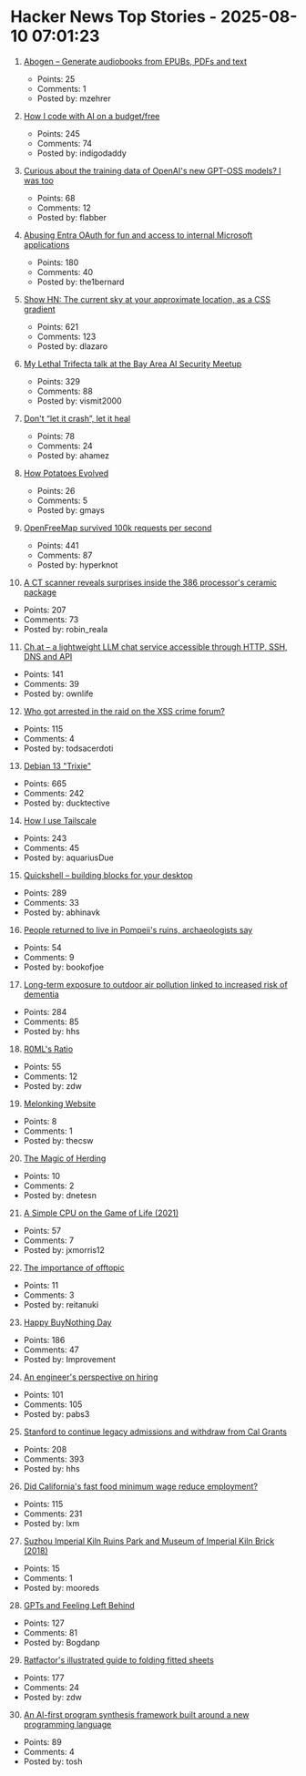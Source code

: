 # Hacker News Top Stories - 2025-08-10 07:01:23

1. [Abogen – Generate audiobooks from EPUBs, PDFs and text](https://github.com/denizsafak/abogen)
   - Points: 25
   - Comments: 1
   - Posted by: mzehrer

2. [How I code with AI on a budget/free](https://wuu73.org/blog/aiguide1.html)
   - Points: 245
   - Comments: 74
   - Posted by: indigodaddy

3. [Curious about the training data of OpenAI's new GPT-OSS models? I was too](https://twitter.com/jxmnop/status/1953899426075816164)
   - Points: 68
   - Comments: 12
   - Posted by: flabber

4. [Abusing Entra OAuth for fun and access to internal Microsoft applications](https://research.eye.security/consent-and-compromise/)
   - Points: 180
   - Comments: 40
   - Posted by: the1bernard

5. [Show HN: The current sky at your approximate location, as a CSS gradient](https://sky.dlazaro.ca)
   - Points: 621
   - Comments: 123
   - Posted by: dlazaro

6. [My Lethal Trifecta talk at the Bay Area AI Security Meetup](https://simonwillison.net/2025/Aug/9/bay-area-ai/)
   - Points: 329
   - Comments: 88
   - Posted by: vismit2000

7. [Don't “let it crash”, let it heal](https://www.zachdaniel.dev/p/elixir-misconceptions-1)
   - Points: 78
   - Comments: 24
   - Posted by: ahamez

8. [How Potatoes Evolved](https://www.nhm.ac.uk/discover/news/2025/july/we-finally-solved-the-mystery-of-how-potatoes-evolved.html)
   - Points: 26
   - Comments: 5
   - Posted by: gmays

9. [OpenFreeMap survived 100k requests per second](https://blog.hyperknot.com/p/openfreemap-survived-100000-requests)
   - Points: 441
   - Comments: 87
   - Posted by: hyperknot

10. [A CT scanner reveals surprises inside the 386 processor's ceramic package](https://www.righto.com/2025/08/intel-386-package-ct-scan.html)
   - Points: 207
   - Comments: 73
   - Posted by: robin_reala

11. [Ch.at – a lightweight LLM chat service accessible through HTTP, SSH, DNS and API](https://ch.at/)
   - Points: 141
   - Comments: 39
   - Posted by: ownlife

12. [Who got arrested in the raid on the XSS crime forum?](https://krebsonsecurity.com/2025/08/who-got-arrested-in-the-raid-on-the-xss-crime-forum/)
   - Points: 115
   - Comments: 4
   - Posted by: todsacerdoti

13. [Debian 13 "Trixie"](https://www.debian.org/News/2025/20250809)
   - Points: 665
   - Comments: 242
   - Posted by: ducktective

14. [How I use Tailscale](https://chameth.com/how-i-use-tailscale/)
   - Points: 243
   - Comments: 45
   - Posted by: aquariusDue

15. [Quickshell – building blocks for your desktop](https://quickshell.org/)
   - Points: 289
   - Comments: 33
   - Posted by: abhinavk

16. [People returned to live in Pompeii's ruins, archaeologists say](https://www.bbc.com/news/articles/c62wx23y2v1o)
   - Points: 54
   - Comments: 9
   - Posted by: bookofjoe

17. [Long-term exposure to outdoor air pollution linked to increased risk of dementia](https://www.cam.ac.uk/research/news/long-term-exposure-to-outdoor-air-pollution-linked-to-increased-risk-of-dementia)
   - Points: 284
   - Comments: 85
   - Posted by: hhs

18. [R0ML's Ratio](https://blog.glyph.im/2025/08/r0mls-ratio.html)
   - Points: 55
   - Comments: 12
   - Posted by: zdw

19. [Melonking Website](https://melonking.net/)
   - Points: 8
   - Comments: 1
   - Posted by: thecsw

20. [The Magic of Herding](https://nautil.us/the-magic-of-herding-1229248/)
   - Points: 10
   - Comments: 2
   - Posted by: dnetesn

21. [A Simple CPU on the Game of Life (2021)](https://nicholas.carlini.com/writing/2021/unlimited-register-machine-game-of-life.html)
   - Points: 57
   - Comments: 7
   - Posted by: jxmorris12

22. [The importance of offtopic](https://blog.tadzik.net/the-importance-of-offtopic.html)
   - Points: 11
   - Comments: 3
   - Posted by: reitanuki

23. [Happy BuyNothing Day](https://justbuynothing.com/)
   - Points: 186
   - Comments: 47
   - Posted by: Improvement

24. [An engineer's perspective on hiring](https://jyn.dev/an-engineers-perspective-on-hiring)
   - Points: 101
   - Comments: 105
   - Posted by: pabs3

25. [Stanford to continue legacy admissions and withdraw from Cal Grants](https://www.forbes.com/sites/michaeltnietzel/2025/08/08/stanford-to-continue-legacy-admissions-and-withdraw-from-cal-grants/)
   - Points: 208
   - Comments: 393
   - Posted by: hhs

26. [Did California's fast food minimum wage reduce employment?](https://www.nber.org/papers/w34033)
   - Points: 115
   - Comments: 231
   - Posted by: lxm

27. [Suzhou Imperial Kiln Ruins Park and Museum of Imperial Kiln Brick (2018)](https://www.theplan.it/eng/award-2018-Culture/suzhou-imperial-kiln-ruins-park-museum-of-imperial-kiln-brick-1)
   - Points: 15
   - Comments: 1
   - Posted by: mooreds

28. [GPTs and Feeling Left Behind](https://whynothugo.nl/journal/2025/08/06/gpts-and-feeling-left-behind/)
   - Points: 127
   - Comments: 81
   - Posted by: Bogdanp

29. [Ratfactor's illustrated guide to folding fitted sheets](https://ratfactor.com/cards/fitted-sheets)
   - Points: 177
   - Comments: 24
   - Posted by: zdw

30. [An AI-first program synthesis framework built around a new programming language](https://queue.acm.org/detail.cfm?id=3746223)
   - Points: 89
   - Comments: 4
   - Posted by: tosh

